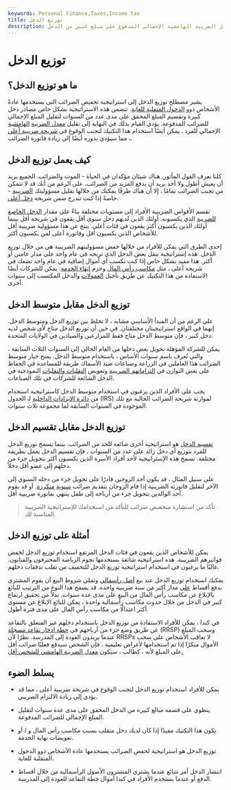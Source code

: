 ```yaml
---
keywords: Personal Finance,Taxes,Income tax
title: توزيع الدخل
description: انتشار الدخل هو أسلوب شائع الاستخدام من قبل الأشخاص ذوي الدخل المتقلب لتقليل معدل الضريبة الهامشية الإجمالي المدفوع على مبلغ كبير من الدخل.
---
```


# توزيع الدخل
## ما هو توزيع الدخل؟

يشير مصطلح توزيع الدخل إلى استراتيجية تخفيض الضرائب التي يستخدمها عادةً الأشخاص ذوو [الدخول المتقلبة للغاية](/income). تتضمن هذه الاستراتيجية بشكل خاص مصادر دخل كبيرة وتقسيم المبلغ المحقق على مدى عدد من السنوات لتقليل المبلغ الإجمالي للضرائب المدفوعة. يؤدي القيام بذلك في النهاية إلى تقليل [معدل الضريبة](/marginaltaxrate) [الهامشية](/marginaltaxrate) الإجمالي للفرد . يمكن أيضًا استخدام هذا التكتيك لتجنب الوقوع في [شريحة ضريبية أعلى](/taxbracket) ، مما سيؤدي بدوره أيضًا إلى زيادة فاتورة الضرائب.

## كيف يعمل توزيع الدخل

كلنا نعرف القول المأثور. هناك شيئان مؤكدان في الحياة - الموت والضرائب. الجميع يريد أن يعيش أطول ولا أحد يريد أن يدفع المزيد من الضرائب. على الرغم من أنك قد لا تتمكن من تجنب الضرائب تمامًا ، إلا أن هناك طرقًا يمكنك من خلالها تقليل مسؤوليتك [الضريبية](/taxliability) - خاصةً إذا كنت تندرج ضمن شريحة [دخل أعلى](/income).

تقسم الأقواس الضريبية الأفراد إلى مستويات مختلفة بناءً على مقدار [الدخل الخاضع للضريبة](/taxableincome) الذي يكسبونه. أولئك الذين لديهم دخل سنوي أقل يقعون في شريحة أقل بينما أولئك الذين يكسبون أكثر يقعون في فئات أعلى. ينتج عن هذا مسؤولية ضريبية أقل للأشخاص الذين يكسبون أقل وفاتورة أعلى لمن يكسبون أكثر.

إحدى الطرق التي يمكن للأفراد من خلالها خفض مسؤوليتهم الضريبية هي من خلال توزيع الدخل. هذه إستراتيجية تنقل بعض الدخل الذي تربحه في عام واحد على مدار عامين أو أكثر. هذا مفيد بشكل خاص إذا كنت تكسب أي أموال إضافية في عام واحد تضعك في شريحة أعلى ، مثل [مكاسب رأس المال](/capitalgain) وحزم [إنهاء الخدمة](/severence-package). يمكن للشركات أيضًا الاستفادة من هذا التكتيك عن طريق تأجيل [العمولات](/commission) والدخل المكتسب إلى سنوات أخرى.

## توزيع الدخل مقابل متوسط الدخل

على الرغم من أن المبدأ الأساسي مشابه ، لا تخلط بين توزيع الدخل ومتوسط الدخل. إنهما في الواقع استراتيجيتان مختلفتان. في حين أن توزيع الدخل متاح لأي شخص لديه دخل كبير ، فإن متوسط الدخل متاح فقط للمزارعين والصيادين في الولايات المتحدة.

يمكن للشركة المؤهلة تحويل بعض دخلها من العام الحالي إلى السنوات الثلاث السابقة ، والتي تُعرف باسم سنوات الأساس ، باستخدام متوسط الدخل. يمنح خيار متوسط الضرائب هذا العاملين في الزراعة وصناعات صيد الأسماك طريقة للمساعدة في الحفاظ على بعض التوازن في [التزاماتهم الضريبية](/obligation) وتعويض [التقلبات والتقلبات](/volatility) النموذجية في الدخل الشائعة للشركات في تلك الصناعات.

يجب على الأفراد الذين يرغبون في استخدام متوسط الدخل كاستراتيجية استخدام الجدول J من [دائرة الإيرادات الداخلية](/irs) (IRS) لموازنة شريحة الضرائب الحالية مع تلك الموجودة في السنوات السابقة لما مجموعه ثلاث سنوات.

## توزيع الدخل مقابل تقسيم الدخل

[تقسيم الدخل](/incomesplitting) هو استراتيجية أخرى شائعة للحد من الضرائب. بينما يسمح توزيع الدخل للفرد بتوزيع أي دخل زائد على عدد من السنوات ، فإن تقسيم الدخل يعمل بطريقة مختلفة. تسمح هذه الإستراتيجية لأحد أفراد الأسرة الذين يكسبون أكثر بتحويل جزء من دخلهم إلى عضو أقل دخلاً.

على سبيل المثال ، قد يكون أحد الزوجين قادرًا على تحويل جزء من دخله السنوي إلى الآخر لتقليل فاتورته الضريبية إذا قام الزوجان بتقديم ضرائب [سنوية](/mfj) [متكررة](/mfj). أو قد يقوم أحد الوالدين بتحويل جزء من أرباحه إلى طفل ينتهي بفاتورة ضريبية أقل.

> تأكد من استشارة متخصص ضرائب للتأكد من استخدامك للإستراتيجية الضريبية المناسبة لك.

>

## أمثلة على توزيع الدخل

يمكن للأشخاص الذين يقعون في فئات الدخل المرتفع استخدام توزيع الدخل لخفض فواتيرهم الضريبية. هذه استراتيجية شائعة يستخدمها نجوم الرياضة المحترفون والفنانون. غالبًا ما يرغبون في استخدام استراتيجية توزيع الدخل للتخفيف من تقلب تدفقات دخلهم.

يمكنك استخدام توزيع الدخل عند بيع [أصل رأسمالي](/capitalasset) وتملي شروط البيع أن يقوم المشتري بدفع أقساط [على](/payment) مدار أكثر من سنة ضريبية واحدة. قد يسمح هذا النوع من الترتيب للبائع بالإبلاغ عن مكاسب رأس المال من البيع على مدى عدة سنوات. بدلاً من تحقيق ارتفاع كبير في الدخل من خلال حدوث مكاسب رأسمالية واحدة ، يمكن للبائع الإبلاغ عن مستوى أكثر اعتدالًا من مكاسب رأس المال على مدى فترة أطول.

في كندا ، يمكن للأفراد الاستفادة من توزيع الدخل باستخدام دخلهم غير المتعلق بالتقاعد عن طريق وضع جزء من أرباحهم في [خطة ادخار تقاعد مسجلة](/rrsp) (RRSP) وسحب المبلغ عندما يريدون العودة إلى المدرسة. نظرًا لأن RRSPs لا تعاقب الأشخاص على سحب الأموال مبكرًا إذا تم استخدامها لأغراض تعليمية ، فإن الشخص سيدفع فعليًا ضرائب أقل على المبلغ لأنه ، كطالب ، سيكون [معدل الضريبة الهامشي للشخص أقل.](/marginaltaxrate)

## يسلط الضوء

- يمكن للأفراد استخدام توزيع الدخل لتجنب الوقوع في شريحة ضريبية أعلى ، مما قد يؤدي إلى زيادة الالتزام الضريبي.

- ينطوي على قسمة مبالغ كبيرة من الدخل المحقق على مدى عدة سنوات لتقليل المبلغ الإجمالي للضرائب المدفوعة.

- يكون هذا التكتيك مفيدًا إذا كان لديك دخل متقلب بسبب مكاسب رأس المال و / أو تعويضات نهاية الخدمة.

- توزيع الدخل هو استراتيجية لخفض الضرائب يستخدمها عادة الأشخاص ذوو الدخول المتقلبة للغاية.

- انتشار الدخل أمر شائع عندما يشتري المشترون الأصول الرأسمالية من خلال أقساط الدفع أو عندما يستخدم الأفراد في كندا أموال خطة التقاعد للعودة إلى المدرسة.

